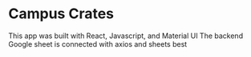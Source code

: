 # Campus Crates
This app was built with React, Javascript, and Material UI
The backend Google sheet is connected with axios and sheets best
